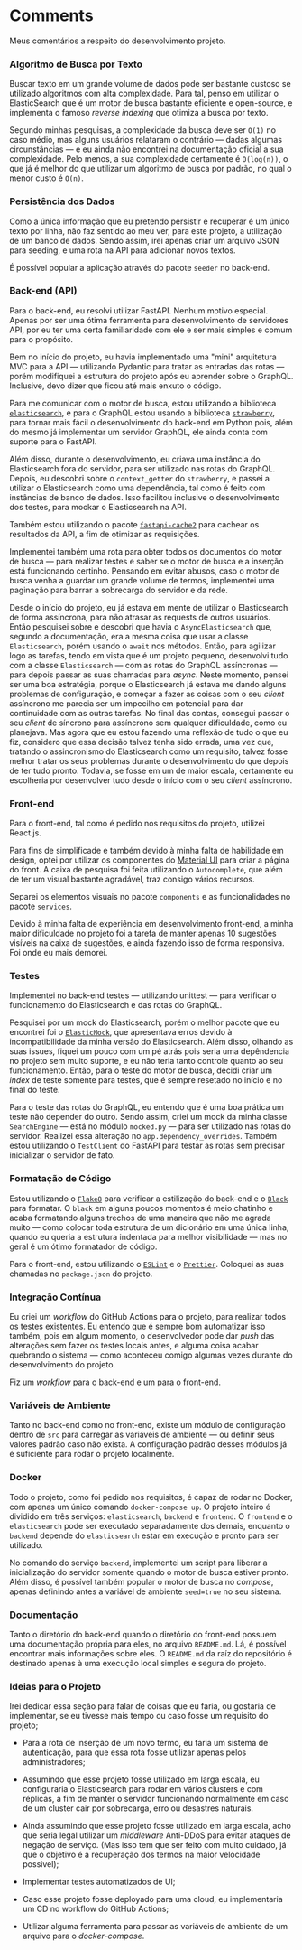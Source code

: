 # Comments
Meus comentários a respeito do desenvolvimento projeto.

### Algoritmo de Busca por Texto
Buscar texto em um grande volume de dados pode ser bastante custoso se utilizado algoritmos com alta complexidade. Para tal, penso em utilizar o ElasticSearch que é um motor de busca bastante eficiente e open-source, e implementa o famoso *reverse indexing* que otimiza a busca por texto. 

Segundo minhas pesquisas, a complexidade da busca deve ser `O(1)` no caso médio, mas alguns usuários relataram o contrário — dadas algumas circunstâncias — e eu ainda não encontrei na documentação oficial a sua complexidade. Pelo menos, a sua complexidade certamente é `O(log(n))`, o que já é melhor do que utilizar um algoritmo de busca por padrão, no qual o menor custo é `O(n)`.

### Persistência dos Dados
Como a única informação que eu pretendo persistir e recuperar é um único texto por linha, não faz sentido ao meu ver, para este projeto, a utilização de um banco de dados. Sendo assim, irei apenas criar um arquivo JSON para seeding, e uma rota na API para adicionar novos textos.

É possível popular a aplicação através do pacote `seeder` no back-end.

### Back-end (API)
Para o back-end, eu resolvi utilizar FastAPI. Nenhum motivo especial. Apenas por ser uma ótima ferramenta para desenvolvimento de servidores API, por eu ter uma certa familiaridade com ele e ser mais simples e comum para o propósito.

Bem no início do projeto, eu havia implementado uma "mini" arquitetura MVC para a API — utilizando Pydantic para tratar as entradas das rotas — porém modifiquei a estrutura do projeto após eu aprender sobre o GraphQL. Inclusive, devo dizer que ficou até mais enxuto o código.

Para me comunicar com o motor de busca, estou utilizando a biblioteca [`elasticsearch`](https://elasticsearch-py.readthedocs.io/), e para o GraphQL estou usando a biblioteca [`strawberry`](https://strawberry.rocks/), para tornar mais fácil o desenvolvimento do back-end em Python pois, além do mesmo já implementar um servidor GraphQL, ele ainda conta com suporte para o FastAPI.

Além disso, durante o desenvolvimento, eu criava uma instância do Elasticsearch fora do servidor, para ser utilizado nas rotas do GraphQL. Depois, eu descobri sobre o `context_getter` do `strawberry`, e passei a utilizar o Elasticsearch como uma dependência, tal como é feito com instâncias de banco de dados. Isso facilitou inclusive o desenvolvimento dos testes, para mockar o Elasticsearch na API.

Também estou utilizando o pacote [`fastapi-cache2`](https://pypi.org/project/fastapi-cache2/) para cachear os resultados da API, a fim de otimizar as requisições.

Implementei também uma rota para obter todos os documentos do motor de busca — para realizar testes e saber se o motor de busca e a inserção está funcionando certinho. Pensando em evitar abusos, caso o motor de busca venha a guardar um grande volume de termos, implementei uma paginação para barrar a sobrecarga do servidor e da rede.

Desde o início do projeto, eu já estava em mente de utilizar o Elasticsearch de forma assíncrona, para não atrasar as requests de outros usuários. Então pesquisei sobre e descobri que havia o `AsyncElasticsearch` que, segundo a documentação, era a mesma coisa que usar a classe `Elasticsearch`, porém usando o `await` nos métodos. Então, para agilizar logo as tarefas, tendo em vista que é um projeto pequeno, desenvolvi tudo com a classe `Elasticsearch` — com as rotas do GraphQL assíncronas — para depois passar as suas chamadas para *async*. Neste momento, pensei ser uma boa estratégia, porque o Elasticsearch já estava me dando alguns problemas de configuração, e começar a fazer as coisas com o seu *client* assíncrono me parecia ser um impecilho em potencial para dar continuidade com as outras tarefas. No final das contas, consegui passar o seu *client* de síncrono para assíncrono sem qualquer dificuldade, como eu planejava. Mas agora que eu estou fazendo uma reflexão de tudo o que eu fiz, considero que essa decisão talvez tenha sido errada, uma vez que, tratando o assincronismo do Elasticsearch como um requisito, talvez fosse melhor tratar os seus problemas durante o desenvolvimento do que depois de ter tudo pronto. Todavia, se fosse em um de maior escala, certamente eu escolheria por desenvolver tudo desde o início com o seu *client* assíncrono.

### Front-end
Para o front-end, tal como é pedido nos requisitos do projeto, utilizei React.js.

Para fins de simplificade e também devido à minha falta de habilidade em design, optei por utilizar os componentes do [Material UI](https://mui.com/) para criar a página do front. A caixa de pesquisa foi feita utilizando o `Autocomplete`, que além de ter um visual bastante agradável, traz consigo vários recursos.

Separei os elementos visuais no pacote `components` e as funcionalidades no pacote `services`.

Devido à minha falta de experiência em desenvolvimento front-end, a minha maior dificuldade no projeto foi a tarefa de manter apenas 10 sugestões visíveis na caixa de sugestões, e ainda fazendo isso de forma responsiva. Foi onde eu mais demorei.

### Testes
Implementei no back-end testes — utilizando unittest — para verificar o funcionamento do Elasticsearch e das rotas do GraphQL.

Pesquisei por um mock do Elasticsearch, porém o melhor pacote que eu encontrei foi o [`ElasticMock`](https://pypi.org/project/ElasticMock/), que apresentava erros devido à incompatibilidade da minha versão do Elasticsearch. Além disso, olhando as suas issues, fiquei um pouco com um pé atrás pois seria uma depêndencia no projeto sem muito suporte, e eu não teria tanto controle quanto ao seu funcionamento. Então, para o teste do motor de busca, decidi criar um *index* de teste somente para testes, que é sempre resetado no início e no final do teste.

Para o teste das rotas do GraphQL, eu entendo que é uma boa prática um teste não depender do outro. Sendo assim, criei um mock da minha classe `SearchEngine` — está no módulo `mocked.py` — para ser utilizado nas rotas do servidor. Realizei essa alteração no `app.dependency_overrides`. Também estou utilizando o `TestClient` do FastAPI para testar as rotas sem precisar inicializar o servidor de fato.

### Formatação de Código
Estou utilizando o [`Flake8`](https://flake8.pycqa.org/) para verificar a estilização do back-end e o [`Black`](https://pypi.org/project/black/) para formatar. O `black` em alguns poucos momentos é meio chatinho e acaba formatando alguns trechos de uma maneira que não me agrada muito — como colocar toda estrutura de um dicionário em uma única linha, quando eu queria a estrutura indentada para melhor visibilidade — mas no geral é um ótimo formatador de código.

Para o front-end, estou utilizando o [`ESLint`](https://eslint.org/) e o [`Prettier`](https://prettier.io/). Coloquei as suas chamadas no `package.json` do projeto.

### Integração Contínua
Eu criei um *workflow* do GitHub Actions para o projeto, para realizar todos os testes existentes. Eu entendo que é sempre bom automatizar isso também, pois em algum momento, o desenvolvedor pode dar *push* das alterações sem fazer os testes locais antes, e alguma coisa acabar quebrando o sistema — como aconteceu comigo algumas vezes durante do desenvolvimento do projeto.

Fiz um *workflow* para o back-end e um para o front-end.

### Variáveis de Ambiente
Tanto no back-end como no front-end, existe um módulo de configuração dentro de `src` para carregar as variáveis de ambiente — ou definir seus valores padrão caso não exista. A configuração padrão desses módulos já é suficiente para rodar o projeto localmente.

### Docker
Todo o projeto, como foi pedido nos requisitos, é capaz de rodar no Docker, com apenas um único comando `docker-compose up`. O projeto inteiro é dividido em três serviços: `elasticsearch`, `backend` e `frontend`. O `frontend` e o `elasticsearch` pode ser executado separadamente dos demais, enquanto o `backend` depende do `elasticsearch` estar em execução e pronto para ser utilizado.

No comando do serviço `backend`, implementei um script para liberar a inicialização do servidor somente quando o motor de busca estiver pronto. Além disso, é possível também popular o motor de busca no *compose*, apenas definindo antes a variável de ambiente `seed=true` no seu sistema.

### Documentação
Tanto o diretório do back-end quando o diretório do front-end possuem uma documentação própria para eles, no arquivo `README.md`. Lá, é possível encontrar mais informações sobre eles. O `README.md` da raíz do repositório é destinado apenas à uma execução local simples e segura do projeto.

### Ideias para o Projeto
Irei dedicar essa seção para falar de coisas que eu faria, ou gostaria de implementar, se eu tivesse mais tempo ou caso fosse um requisito do projeto;

- Para a rota de inserção de um novo termo, eu faria um sistema de autenticação, para que essa rota fosse utilizar apenas pelos administradores;

- Assumindo que esse projeto fosse utilizado em larga escala, eu configuraria o Elasticsearch para rodar em vários clusters e com réplicas, a fim de manter o servidor funcionando normalmente em caso de um cluster cair por sobrecarga, erro ou desastres naturais.

- Ainda assumindo que esse projeto fosse utilizado em larga escala, acho que seria legal utilizar um *middleware* Anti-DDoS para evitar ataques de negação de serviço. (Mas isso tem que ser feito com muito cuidado, já que o objetivo é a recuperação dos termos na maior velocidade possível);

- Implementar testes automatizados de UI;

- Caso esse projeto fosse deployado para uma cloud, eu implementaria um CD no workflow do GitHub Actions;

- Utilizar alguma ferramenta para passar as variáveis de ambiente de um arquivo para o *docker-compose*.
